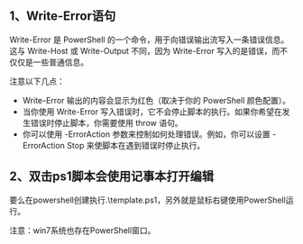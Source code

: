 ## 1、Write-Error语句
Write-Error 是 PowerShell 的一个命令，用于向错误输出流写入一条错误信息。这与 Write-Host 或 Write-Output 不同，因为 Write-Error 写入的是错误，而不仅仅是一些普通信息。

注意以下几点：
- Write-Error 输出的内容会显示为红色（取决于你的 PowerShell 颜色配置）。
- 当你使用 Write-Error 写入错误时，它不会停止脚本的执行。如果你希望在发生错误时停止脚本，你需要使用 throw 语句。
- 你可以使用 -ErrorAction 参数来控制如何处理错误。例如，你可以设置 -ErrorAction Stop 来使脚本在遇到错误时停止执行。

## 2、双击ps1脚本会使用记事本打开编辑
要么在powershell创建执行.\template.ps1，另外就是鼠标右键使用PowerShell运行。

注意：win7系统也存在PowerShell窗口。

